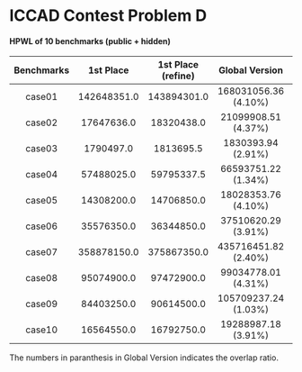 # ICCAD Contest Problem D



#### HPWL of 10 benchmarks (public + hidden)

| Benchmarks |  1st Place  | 1st Place (refine) |    Global Version    | Global Version (DA)  | Legalized Version |
| :--------: | :---------: | :----------------: | :------------------: | :------------------: | :---------------: |
|   case01   | 142648351.0 |    143894301.0     | 168031056.36 (4.10%) | 146350106.65 (3.68%) |                   |
|   case02   | 17647636.0  |     18320438.0     | 21099908.51 (4.37%)  | 17918198.18 (4.37%)  |                   |
|   case03   |  1790497.0  |     1813695.5      |  1830393.94 (2.91%)  |  1788246.72 (3.9%)   |                   |
|   case04   | 57488025.0  |     59795337.5     | 66593751.22 (1.34%)  | 58350049.84 (3.76%)  |                   |
|   case05   | 14308200.0  |     14706850.0     | 18028353.76 (4.10%)  | 14129092.32 (3.64%)  |                   |
|   case06   | 35576350.0  |     36344850.0     | 37510620.29 (3.91%)  | 34064699.36 (2.89%)  |                   |
|   case07   | 358878150.0 |    375867350.0     | 435716451.82 (2.40%) | 368623415.67 (3.94%) |                   |
|   case08   | 95074900.0  |     97472900.0     | 99034778.01 (4.31%)  | 92159737.04 (3.79%)  |                   |
|   case09   | 84403250.0  |     90614500.0     | 105709237.24 (1.03%) | 94701882.53 (0.00%)  |                   |
|   case10   | 16564550.0  |     16792750.0     | 19288987.18 (3.91%)  |  17063852.6 (0.77%)  |                   |

The numbers in paranthesis in Global Version indicates the overlap ratio.

